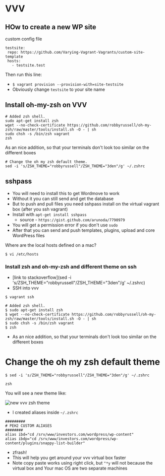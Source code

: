 # VVV

## HOw to create a new WP site
custom config file

```
testsite:
 repo: https://github.com/Varying-Vagrant-Vagrants/custom-site-template
 hosts:
   - testsite.test
```

Then run this line:

* `$ vagrant provision --provision-with=site-testsite`
* Obviously change `testsite` to your site name

## Install oh-my-zsh on VVV
```
# Added zsh shell.
sudo apt-get install zsh
wget --no-check-certificate https://github.com/robbyrussell/oh-my-zsh/raw/master/tools/install.sh -O - | sh 
sudo chsh -s /bin/zsh vagrant
zsh
```

As an nice addition, so that your terminals don't look too similar on the different boxes

```
# Change the oh my zsh default theme.
sed -i 's/ZSH_THEME="robbyrussell"/ZSH_THEME="3den"/g' ~/.zshrc
```

## sshpass
* You will need to install this to get Wordmove to work
* Without it you can still send and get the database
* But to push and pull files you need sshpass install on the virtual vagrant box (after you ssh vagrant)
* Install with `apt-get install sshpass`
    - source - `https://gist.github.com/arunoda/7790979`
* You will get a permission error if you don't use `sudo`
* After that you can send and push templates, plugins, upload and core WordPress files

Where are the local hosts defined on a mac?

`$ vi /etc/hosts`

### Install zsh and oh-my-zsh and different theme on ssh
* [link to stackoverflow](sed -i 's/ZSH_THEME="robbyrussell"/ZSH_THEME="3den"/g' ~/.zshrc)
* SSH into vvv

`$ vagrant ssh`

```
# Added zsh shell.
$ sudo apt-get install zsh
$ wget --no-check-certificate https://github.com/robbyrussell/oh-my-zsh/raw/master/tools/install.sh -O - | sh 
$ sudo chsh -s /bin/zsh vagrant
$ zsh
```

* As an nice addition, so that your terminals don't look too similar on the different boxes

# Change the oh my zsh default theme
`$ sed -i 's/ZSH_THEME="robbyrussell"/ZSH_THEME="3den"/g' ~/.zshrc`

`zsh`

You will see a new theme like:

![new vvv zsh theme](https://i.imgur.com/pisXqCe.png)

* I created aliases inside `~/.zshrc`

```
#########
# PEH2 CUSTOM ALIASES
########
alias ibd="cd /srv/www/investors.com/wordpress/wp-content"
alias ibdp="cd /srv/www/investors.com/wordpress/wp-content/plugins/snappy-list-builder"
```

* zfrash!
* This will help you get around your vvv virtual box faster
* Note copy paste works using right click, but `"*y` will not because the virtual box and Your mac OS are two separate machines


